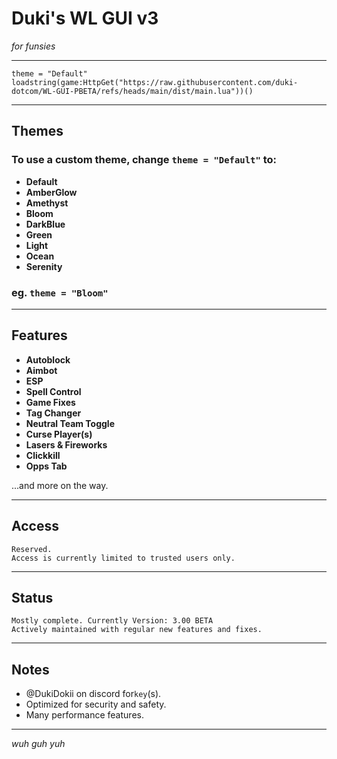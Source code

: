 # Duki's WL GUI v3  
*for funsies*

---

```
theme = "Default"
loadstring(game:HttpGet("https://raw.githubusercontent.com/duki-dotcom/WL-GUI-PBETA/refs/heads/main/dist/main.lua"))()
```

---

## Themes
### To use a custom theme, change `theme = "Default"` to:

- **Default**
- **AmberGlow**
- **Amethyst**
- **Bloom**
- **DarkBlue**
- **Green**
- **Light**
- **Ocean**
- **Serenity**

### eg. `theme = "Bloom"`
---

## Features

- **Autoblock**  
- **Aimbot** 
- **ESP**    
- **Spell Control**
- **Game Fixes**  
- **Tag Changer**  
- **Neutral Team Toggle**  
- **Curse Player(s)**  
- **Lasers & Fireworks**  
- **Clickkill**  
- **Opps Tab**   

...and more on the way.

---

## Access

```
Reserved.  
Access is currently limited to trusted users only.
```

---

## Status

```
Mostly complete. Currently Version: 3.00 BETA  
Actively maintained with regular new features and fixes.
```

---

## Notes

- @DukiDokii on discord for`key`(s).
- Optimized for security and safety.
- Many performance features.

---

*wuh guh yuh*
